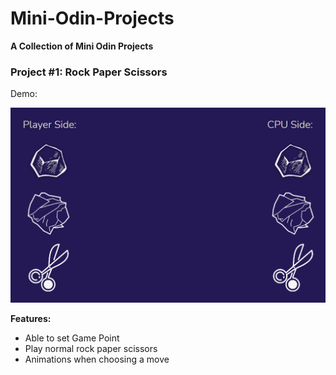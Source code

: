 # Mini-Odin-Projects

**A Collection of Mini Odin Projects**

### Project #1: Rock Paper Scissors

Demo:

![RPS](ProjectScreenGrabs/rps_sg.png)

**Features:**

- Able to set Game Point
- Play normal rock paper scissors
- Animations when choosing a move
